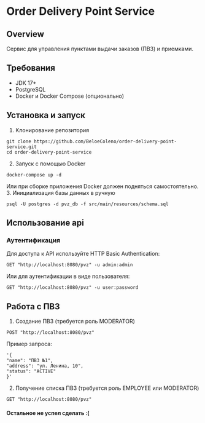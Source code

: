 # Order Delivery Point Service
## Overview
Сервис для управления пунктами выдачи заказов (ПВЗ) и приемками.
## Требования
- JDK 17+
- PostgreSQL
- Docker и Docker Compose (опционально)
## Установка и запуск
1. Клонирование репозитория
```
git clone https://github.com/BeloeColeno/order-delivery-point-service.git
cd order-delivery-point-service
```
2. Запуск с помощью Docker
```
docker-compose up -d
```
Или при сборке приложения Docker должен подняться самостоятельно.
3. Инициализация базы данных в ручную
```
psql -U postgres -d pvz_db -f src/main/resources/schema.sql
```
## Использование api
### Аутентификация
Для доступа к API используйте HTTP Basic Authentication:
```
GET "http://localhost:8080/pvz" -u admin:admin
```
Или для аутентификации в виде пользователя:
```
GET "http://localhost:8080/pvz" -u user:password
```
## Работа с ПВЗ
1. Создание ПВЗ (требуется роль MODERATOR)
```
POST "http://localhost:8080/pvz"
```
Пример запроса:
```
'{
"name": "ПВЗ №1",
"address": "ул. Ленина, 10",
"status": "ACTIVE"
}'
```
2. Получение списка ПВЗ (требуется роль EMPLOYEE или MODERATOR)
```
GET "http://localhost:8080/pvz"
```
#### Остальное не успел сделать :(